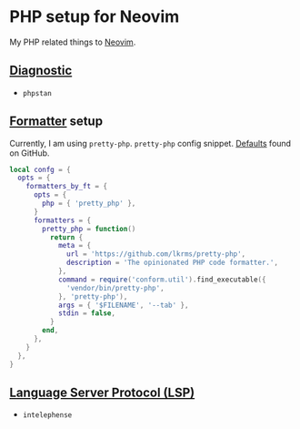 # PHP setup for Neovim

My PHP related things to [Neovim](../625).

## [Diagnostic](../1045)

- `phpstan`

## [Formatter](../1037) setup

Currently, I am using `pretty-php`. `pretty-php` config snippet. [Defaults][pretty-php defaults] found on GitHub.

```lua
local confg = {
  opts = {
    formatters_by_ft = {
      opts = {
        php = { 'pretty_php' },
      }
      formatters = {
        pretty_php = function()
          return {
            meta = {
              url = 'https://github.com/lkrms/pretty-php',
              description = 'The opinionated PHP code formatter.',
            },
            command = require('conform.util').find_executable({
              'vendor/bin/pretty-php',
            }, 'pretty-php'),
            args = { '$FILENAME', '--tab' },
            stdin = false,
          }
        end,
      },
    }
  },
}
```

[pretty-php defaults]: https://github.com/stevearc/conform.nvim/blob/master/lua/conform/formatters/pretty-php.lua

## [Language Server Protocol (LSP)](../1052)

- `intelephense`

